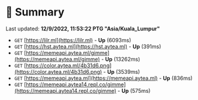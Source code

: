 # 📖 Summary
Last updated: **12/9/2022, 11:53:22 PTG "Asia/Kuala_Lumpur"**

- `GET` [https://lilr.ml](https://lilr.ml) - **Up** (6093ms)
- `GET` [https://hst.aytea.ml](https://hst.aytea.ml) - **Up** (391ms)
- `GET` [https://memeapi.aytea.ml/gimme](https://memeapi.aytea.ml/gimme) - **Up** (13262ms)
- `GET` [https://color.aytea.ml/4b31d6.png](https://color.aytea.ml/4b31d6.png) - **Up** (3539ms)
- `GET` [https://memeapi.aytea.ml](https://memeapi.aytea.ml) - **Up** (836ms)
- `GET` [https://memeapi.aytea14.repl.co/gimme](https://memeapi.aytea14.repl.co/gimme) - **Up** (575ms)
